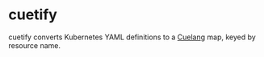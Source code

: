 # cuetify

cuetify converts Kubernetes YAML definitions to a [Cuelang](https://cuelang.org) map, keyed by resource name.
